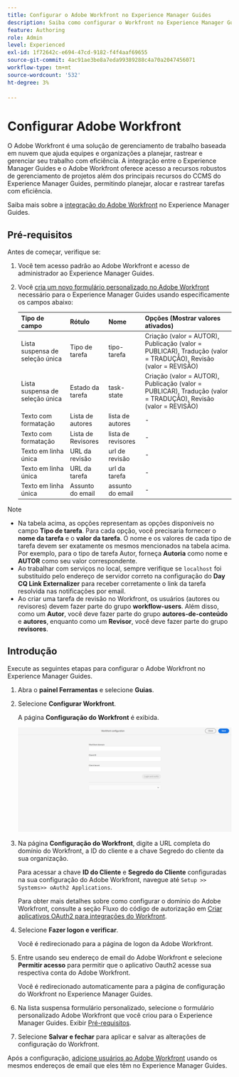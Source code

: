 ```yaml
---
title: Configurar o Adobe Workfront no Experience Manager Guides
description: Saiba como configurar o Workfront no Experience Manager Guides
feature: Authoring
role: Admin
level: Experienced
exl-id: 1f72642c-e694-47cd-9182-f4f4aaf69655
source-git-commit: 4ac91ae3be8a7eda99389288c4a70a2047456071
workflow-type: tm+mt
source-wordcount: '532'
ht-degree: 3%

---
```


# Configurar Adobe Workfront

O Adobe Workfront é uma solução de gerenciamento de trabalho baseada em nuvem que ajuda equipes e organizações a planejar, rastrear e gerenciar seu trabalho com eficiência. A integração entre o Experience Manager Guides e o Adobe Workfront oferece acesso a recursos robustos de gerenciamento de projetos além dos principais recursos do CCMS do Experience Manager Guides, permitindo planejar, alocar e rastrear tarefas com eficiência.

Saiba mais sobre a [integração do Adobe Workfront](../user-guide/workfront-integration.md) no Experience Manager Guides.

## Pré-requisitos

Antes de começar, verifique se:

1. Você tem acesso padrão ao Adobe Workfront e acesso de administrador ao Experience Manager Guides.
2. Você [cria um novo formulário personalizado no Adobe Workfront](https://experienceleague.adobe.com/en/docs/workfront/using/administration-and-setup/customize/custom-forms/design-a-form/design-a-form) necessário para o Experience Manager Guides usando especificamente os campos abaixo:

   | Tipo de campo | Rótulo | Nome | Opções (Mostrar valores ativados) |
   |------------|------|------|-------------------------------|
   | Lista suspensa de seleção única | Tipo de tarefa | tipo-tarefa | Criação (valor = AUTOR), Publicação (valor = PUBLICAR), Tradução (valor = TRADUÇÃO), Revisão (valor = REVISÃO) |
   | Lista suspensa de seleção única | Estado da tarefa | task-state | Criação (valor = AUTOR), Publicação (valor = PUBLICAR), Tradução (valor = TRADUÇÃO), Revisão (valor = REVISÃO) |
   | Texto com formatação | Lista de autores | lista de autores | - |
   | Texto com formatação | Lista de Revisores | lista de revisores | - |
   | Texto em linha única | URL da revisão | url de revisão | - |
   | Texto em linha única | URL da tarefa | url da tarefa | - |
   | Texto em linha única | Assunto do email | assunto do email | - |

>[!NOTE]
>
> * Na tabela acima, as opções representam as opções disponíveis no campo **Tipo de tarefa**. Para cada opção, você precisaria fornecer o **nome da tarefa** e o **valor da tarefa**. O nome e os valores de cada tipo de tarefa devem ser exatamente os mesmos mencionados na tabela acima. Por exemplo, para o tipo de tarefa Autor, forneça **Autoria** como nome e **AUTOR** como seu valor correspondente.
> * Ao trabalhar com serviços no local, sempre verifique se `localhost` foi substituído pelo endereço de servidor correto na configuração do **Day CQ Link Externalizer** para receber corretamente o link da tarefa resolvida nas notificações por email.
> * Ao criar uma tarefa de revisão no Workfront, os usuários (autores ou revisores) devem fazer parte do grupo **workflow-users**. Além disso, como um **Autor**, você deve fazer parte do grupo **autores-de-conteúdo** e **autores**, enquanto como um **Revisor**, você deve fazer parte do grupo **revisores**.


## Introdução

Execute as seguintes etapas para configurar o Adobe Workfront no Experience Manager Guides.

1. Abra o **painel Ferramentas** e selecione **Guias**.
2. Selecione **Configurar Workfront**.

   A página **Configuração do Workfront** é exibida.

   ![](assets/configure-workfront-page.png)

3. Na página **Configuração do Workfront**, digite a URL completa do domínio do Workfront, a ID do cliente e a chave Segredo do cliente da sua organização.

   Para acessar a chave **ID do Cliente** e **Segredo do Cliente** configuradas na sua configuração do Adobe Workfront, navegue até `Setup >> Systems>> oAuth2 Applications`.

   Para obter mais detalhes sobre como configurar o domínio do Adobe Workfront, consulte a seção Fluxo do código de autorização em [Criar aplicativos OAuth2 para integrações do Workfront](https://experienceleague.adobe.com/en/docs/workfront/using/administration-and-setup/configure-integrations/create-oauth-application#create-an-oauth2-application-using-user-credentials-authorization-code-flow).

4. Selecione **Fazer logon e verificar**.

   Você é redirecionado para a página de logon da Adobe Workfront.
5. Entre usando seu endereço de email do Adobe Workfront e selecione **Permitir acesso** para permitir que o aplicativo Oauth2 acesse sua respectiva conta do Adobe Workfront.

   Você é redirecionado automaticamente para a página de configuração do Workfront no Experience Manager Guides.

6. Na lista suspensa formulário personalizado, selecione o formulário personalizado Adobe Workfront que você criou para o Experience Manager Guides. Exibir [Pré-requisitos](#prerequisites).
7. Selecione **Salvar e fechar** para aplicar e salvar as alterações de configuração do Workfront.

Após a configuração, [adicione usuários ao Adobe Workfront](https://experienceleague.adobe.com/en/docs/workfront/using/administration-and-setup/add-users/create-manage-users/add-users) usando os mesmos endereços de email que eles têm no Experience Manager Guides.
